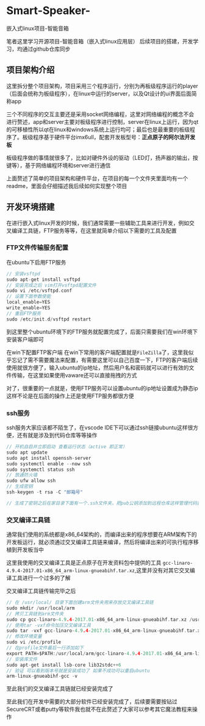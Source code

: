 # Smart-Speaker-
嵌入式linux项目-智能音箱

笔者这里学习开源项目-智能音箱（嵌入式linux应用层）
后续项目的搭建，开发学习，均通过github仓库同步



## 项目架构介绍



这里拆分整个项目架构，项目采用三个程序运行，分别为再板级程序运行的player（后面会统称为板级程序），在linux中运行的server，以及Qt设计的ui界面后面简称app

三个不同程序的交互主要还是采用socket网络编程，这里对网络编程的概念不会进行赘述，app和server主要对板级程序进行控制，server在linux上运行，因为qt的可移植性所以qt在linux和windows系统上运行均可；最后也是最重要的板级程序了。板级程序基于硬件平台imx6ull，配套开发板型号：**正点原子的阿尔法开发板**

板级程序做的事情就很多了，比如对硬件外设的驱动（LED灯，扬声器的输出，按键等），基于网络编程环境和server进行通信


上面赘述了简单的项目架构和硬件平台，在项目的每一个文件夹里面均有一个readme，里面会仔细描述我后续如何实现整个项目

## 开发环境搭建

在进行嵌入式linux开发的时候，我们通常需要一些辅助工具来进行开发，例如交叉编译工具链，FTP服务等等，在这里就简单介绍以下需要的工具及配置

### FTP文件传输服务配置

在ubuntu下启用FTP服务

```c
// 安装vsftpd
sudo apt-get install vsftpd 
// 安装完成之后 vim打开vsftpd配置文件
sudo vi /etc/vsftpd.conf
// 设置下面参数使能
local_enable=YES 
write_enable=YES 
// 重启FTP服务
sudo /etc/init.d/vsftpd restart 
```
到这里整个ubuntu环境下的FTP服务就配置完成了，后面只需要我们在win环境下安装客户端即可

在win下配置FTP客户端
在win下常用的客户端配置就是`FileZilla`了，这里我似乎忘记了需不需要魔法来配置，有需要这里可以自己百度一下，FTP的客户端后续使用就很方便了，输入ubuntu的ip地址，然后用户名和密码就可以进行有效的文件传输，在这里如果使用vaware还可以直接拖拽的方式

对了，很重要的一点就是，使用FTP服务可以设置ubuntu的ip地址设置成为静态ip这样不论是在后面的操作上还是使用FTP服务都很方便

### ssh服务

ssh服务大家应该都不陌生了，在vscode IDE下可以通过ssh链接ubuntu这样很方便，还有就是涉及到代码仓库等等操作
```c
// 开机自启并立即启动 查看运行状态（active 即正常）
sudo apt update
sudo apt install openssh-server
sudo systemctl enable --now ssh      
sudo systemctl status ssh       
// 放通防火墙
sudo ufw allow ssh   
// 生成密钥
ssh-keygen -t rsa -C "邮箱号"

// 生成了密钥之后在家目录下面有一个.ssh文件夹，把pub公钥添加到远程仓库这样管理代码就会很方便
```



### 交叉编译工具链

通常我们使用的系统都是x86_64架构的，而编译出来的程序想要在ARM架构下的开发板运行，就必须通过交叉编译工具链来编译，然后将编译出来的可执行程序移植到开发板当中

这里我使用的交叉编译工具是正点原子在开发资料包中提供的工具
`gcc-linaro-4.9.4-2017.01-x86_64_arm-linux-gnueabihf.tar.xz`,这里并没有对其它交叉编译工具进行一个过多的了解

交叉编译工具链传输完毕之后
```c
// 在 /usr/local/ 目录下面创建arm文件夹用来存放交叉编译工具链 
sudo mkdir /usr/local/arm 
// 拷贝工具链到arm文件夹
sudo cp gcc-linaro-4.9.4-2017.01-x86_64_arm-linux-gnueabihf.tar.xz /usr/local/arm/ -f 
// 使用tar -vxf命令加压交叉编译工具
sudo tar -vxf gcc-linaro-4.9.4-2017.01-x86_64_arm-linux-gnueabihf.tar.xz 
// 修改环境变量
sudo vi /etc/profile 
// 在profile文件最后一行添加如下
export PATH=$PATH:/usr/local/arm/gcc-linaro-4.9.4-2017.01-x86_64_arm-linux-gnueabihf/bin 
// 安装库文件
sudo apt-get install lsb-core lib32stdc++6 
// 验证 可以看到版本号就是安装成功了 如果不成功可以重启ubuntu
arm-linux-gnueabihf-gcc -v 

```
至此我们的交叉编译工具链就已经安装完成了

至此我们在开发中需要的大部分软件已经安装完成了，后续要需要按钻过SecureCRT或者putty等软件我也就不在此赘述了大家可以参考其它魔法教程来操作


